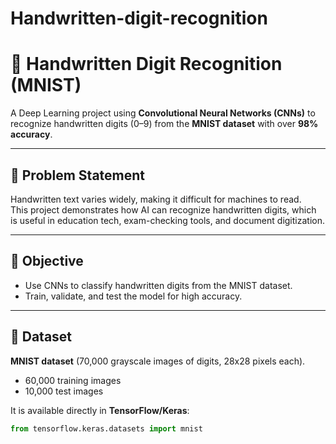 # Handwritten-digit-recognition
# 🔢 Handwritten Digit Recognition (MNIST)

A Deep Learning project using **Convolutional Neural Networks (CNNs)** to recognize handwritten digits (0–9) from the **MNIST dataset** with over **98% accuracy**.

---

## 🚀 Problem Statement
Handwritten text varies widely, making it difficult for machines to read.  
This project demonstrates how AI can recognize handwritten digits, which is useful in education tech, exam-checking tools, and document digitization.

---

## 🎯 Objective
- Use CNNs to classify handwritten digits from the MNIST dataset.  
- Train, validate, and test the model for high accuracy.   

---

## 📂 Dataset
**MNIST dataset** (70,000 grayscale images of digits, 28x28 pixels each).  

- 60,000 training images  
- 10,000 test images  

It is available directly in **TensorFlow/Keras**:
```python
from tensorflow.keras.datasets import mnist
